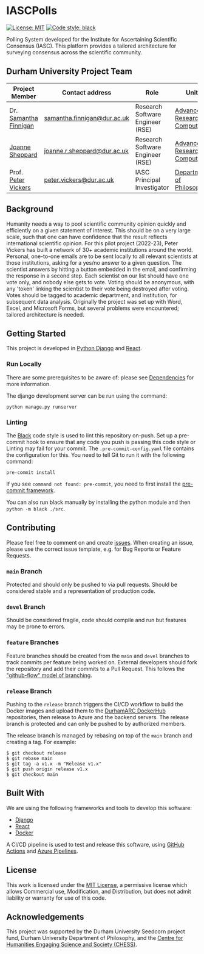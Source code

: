 # IASCPolls

[![License: MIT](https://img.shields.io/github/license/DurhamARC/IASCPolls)](https://github.com/DurhamARC/IASCPolls/blob/main/LICENSE)
[![Code style: black](https://img.shields.io/badge/code%20style-black-000000.svg)](https://github.com/psf/black)

Polling System developed for the Institute for Ascertaining Scientific Consensus 
(IASC). This platform provides a tailored architecture for surveying consensus 
across the scientific community.

## Durham University Project Team

| Project Member                                       | Contact address                                                   | Role                             | Unit                                                                                |
|------------------------------------------------------|-------------------------------------------------------------------|----------------------------------|-------------------------------------------------------------------------------------|
| Dr. [Samantha Finnigan](github.com/sjmf)             | [samantha.finnigan@dur.ac.uk](mailto:samantha.finnigan@dur.ac.uk) | Research Software Engineer (RSE) | [Advanced Research Computing](https://www.dur.ac.uk/arc/rse/)                       |
| [Joanne Sheppard](github.com/joannercsheppard)       | [joanne.r.sheppard@dur.ac.uk](mailto:joanne.r.sheppard@dur.ac.uk) | Research Software Engineer (RSE) | [Advanced Research Computing](https://www.dur.ac.uk/arc/rse/)                       |
| Prof. [Peter Vickers](dur.ac.uk/staff/peter-vickers) | [peter.vickers@dur.ac.uk](mailto:peter.vickers@dur.ac.uk)         | IASC Principal Investigator      | [Department of Philosophy](https://www.durham.ac.uk/departments/academic/philosophy/) |


## Background

Humanity needs a way to pool scientific community opinion quickly and 
efficiently on a given statement of interest. This should be on a very large 
scale, such that one can have confidence that the result reflects international 
scientific opinion. For this pilot project (2022-23), Peter Vickers has built a 
network of 30+ academic institutions around the world. Personal, one-to-one 
emails are to be sent locally to all relevant scientists at those institutions, 
asking for a yes/no answer to a given question. The scientist answers by hitting 
a button embedded in the email, and confirming the response in a second step. 
Each scientist on our list should have one vote only, and nobody else gets to 
vote. Voting should be anonymous, with any 'token' linking the scientist to 
their vote being destroyed after voting. Votes should be tagged to academic 
department, and institution, for subsequent data analysis. Originally the 
project was set up with Word, Excel, and Microsoft Forms, but several problems 
were encountered; tailored architecture is needed.


## Getting Started

This project is developed in [Python Django](https://www.djangoproject.com/) and 
[React](https://reactjs.org/).

### Run Locally

There are some prerequisites to be aware of: please see [Dependencies](docs/DEPENDENCIES.md) for more information.

The django development server can be run using the command:

```
python manage.py runserver
```

### Linting

The [Black](https://github.com/psf/black) code style is used to lint this 
repository on-push. Set up a pre-commit hook to ensure that any code you push is 
passing this code style or Linting may fail for your commit. The 
`.pre-commit-config.yaml` file contains the configuration for this. You need to 
tell Git to run it with the following command:

```
pre-commit install
```

If you see `command not found: pre-commit`, you need to first install the 
[pre-commit framework](https://pre-commit.com/#install).

You can also run black manually by installing the python module and then 
`python -m black ./src`.


[//]: # (### Deployment)

## Contributing

Please feel free to comment on and create [issues](issues). When creating an 
issue, please use the correct issue template, e.g. for Bug Reports or Feature 
Requests.

### `main` Branch
Protected and should only be pushed to via pull requests. Should be considered 
stable and a representation of production code.

### `devel` Branch
Should be considered fragile, code should compile and run but features may be 
prone to errors.

### `feature` Branches
Feature branches should be created from the `main` and `devel` branches to track 
commits per feature being worked on. External developers should fork the 
repository and add their commits to a Pull Request. This follows the 
["github-flow" model of branching](https://docs.github.com/en/get-started/quickstart/github-flow).

### `release` Branch
Pushing to the `release` branch triggers the CI/CD workflow to build the Docker 
images and upload them to the [DurhamARC DockerHub](https://hub.docker.com/orgs/durhamarc/) 
repositories, then release to Azure and the backend servers. The release branch 
is protected and can only be pushed to by authorized members.

The release branch is managed by rebasing on top of the `main` branch and 
creating a tag. For example:

```shell
$ git checkout release
$ git rebase main
$ git tag -a v1.x -m "Release v1.x"
$ git push origin release v1.x
$ git checkout main
```


## Built With

We are using the following frameworks and tools to develop this software:

* [Django](https://www.djangoproject.com/)
* [React](https://reactjs.org/)
* [Docker](https://docker.io/)

A CI/CD pipeline is used to test and release this software, using 
[GitHub Actions](https://github.com/features/actions) and 
[Azure Pipelines](https://azure.microsoft.com/en-gb/products/devops/pipelines/). 


## License
This work is licensed under the [MIT License](LICENSE), a permissive license 
which allows Commercial use, Modification, and Distribution, but does not admit 
liability or warranty for use of this code.

## Acknowledgements
This project was supported by the Durham University Seedcorn project fund, Durham University Department of Philosophy, and the [Centre for Humanities Engaging Science and Society (CHESS)](https://www.durham.ac.uk/research/institutes-and-centres/humanities-engaging-science-society/).

[//]: # (## Citation)
[//]: # ()
[//]: # (Please cite the associated papers for this work if you use this code:)
[//]: # ()
[//]: # (```)
[//]: # (@article{xxx2021paper,)
[//]: # (  title={Title},)
[//]: # (  author={Author},)
[//]: # (  journal={arXiv},)
[//]: # (  year={2021})
[//]: # (})
[//]: # (```)

[//]: # (## Usage)
[//]: # ()
[//]: # (Any links to production environment, video demos and screenshots.)
[//]: # ()
[//]: # (## Roadmap)
[//]: # ()
[//]: # (- [x] Initial Research  )
[//]: # (- [x] Minimum viable product: )
[//]: # (- [ ] Alpha Release  )
[//]: # (- [ ] Feature-Complete Release  )

